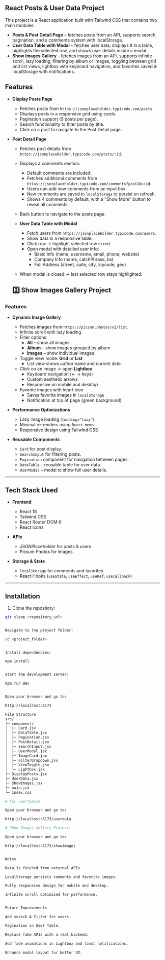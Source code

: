 
## React Posts & User Data Project


This project is a React application built with Tailwind CSS that contains two main modules:

- **Posts & Post Detail Page** – fetches posts from an API, supports search, pagination, and a comments system with localStorage.
- **User Data Table with Modal** – fetches user data, displays it in a table, highlights the selected row, and shows user details inside a modal.
- **Show Images Gallery** - fetches images from an API, supports infinite scroll, lazy loading, filtering by album or images, toggling between grid and list views, lightbox with keyboard navigation, and favorites saved in localStorage with notifications.

## Features

- **Display Posts Page**
  - Fetches posts from `https://jsonplaceholder.typicode.com/posts`.
  - Displays posts in a responsive grid using cards.
  - Pagination support (9 posts per page).
  - Search functionality to filter posts by title.
  - Click on a post to navigate to the Post Detail page.

- **Post Detail Page**
  - Fetches post details from `https://jsonplaceholder.typicode.com/posts/:id`.
  - Displays a comments section:
    - Default comments are included.
    - Fetches additional comments from `https://jsonplaceholder.typicode.com/comments?postId=:id`.
    - Users can add new comments from an input box.
    - New comments are saved to `localStorage` to persist on refresh.
    - Shows 4 comments by default, with a "Show More" button to reveal all comments.
  - Back button to navigate to the posts page.

  - **User Data Table with Modal**
    - Fetch users from `https://jsonplaceholder.typicode.com/users`.
    - Show data in a responsive table.
    - Click row → highlight selected row in red.
    - Open modal with detailed user info:
      - Basic Info (name, username, email, phone, website)
      - Company Info (name, catchPhrase, bs)
      - Full Address (street, suite, city, zipcode, geo)
  - When modal is closed → last selected row stays highlighted.

  ## 2️⃣ Show Images Gallery Project

### Features

- **Dynamic Image Gallery**
  - Fetches images from `https://picsum.photos/v2/list`.
  - Infinite scroll with lazy loading.
  - Filter options:
    - **All** – show all images
    - **Album** – show images grouped by album
    - **Images** – show individual images
  - Toggle view mode: **Grid** or **List**
    - List view shows author name and current date.
  - Click on an image → open **Lightbox**
    - Keyboard navigation (← → keys)
    - Custom aesthetic arrows
    - Responsive on mobile and desktop
  - Favorite images with heart icon
    - Saves favorite images in `localStorage`
    - Notification at top of page (green background)

- **Performance Optimizations**
  - Lazy image loading (`loading="lazy"`)
  - Minimal re-renders using `React.memo`
  - Responsive design using Tailwind CSS

- **Reusable Components**
  - `Card` for post display.
  - `SearchInput` for filtering posts.
  - `Pagination` component for navigation between pages.
  -  `DataTable` – reusable table for user data.
  -  `UserModal` – modal to show full user details.

---

## Tech Stack Used

- **Frontend**
  - React 18
  - Tailwind CSS
  - React Router DOM 6
  - React Icons

- **APIs**
  - JSONPlaceholder for posts & users
  - Picsum Photos for images

- **Storage & State**
  - `localStorage` for comments and favorites
  - React Hooks (`useState`, `useEffect`, `useRef`, `useCallback`)

---

## Installation

1. Clone the repository:

```bash
git clone <repository_url>


Navigate to the project folder:

cd <project_folder>


Install dependencies:

npm install


Start the development server:

npm run dev


Open your browser and go to:

http://localhost:5173

File Structure
src/
├─ component/
│  ├─ Card.jsx
│  ├─ DataTable.jsx
│  ├─ Pagination.jsx
│  ├─ PostDetail.jsx
│  ├─ SearchInput.jsx
│  ├─ UserModal.jsx
│  ├─ ImageCard.jsx
│  ├─ FilterDropdown.jsx
│  ├─ ViewToggle.jsx
│  └─ Lightbox.jsx
├─ DisplayPosts.jsx
├─ UserData.jsx
├─ ShowImages.jsx
├─ main.jsx
└─ index.css

# for usertabale

Open your browser and go to:

http://localhost:5173/userdata 

# Show Images Gallery Project:

Open your browser and go to:

http://localhost:5173/showimages 


Notes

Data is fetched from external APIs.

LocalStorage persists comments and favorite images.

Fully responsive design for mobile and desktop.

Infinite scroll optimized for performance.


Future Improvements

Add search & filter for users.

Pagination in User Table.

Replace fake APIs with a real backend.

Add fade animations in Lightbox and toast notifications.

Enhance modal layout for better UX.



